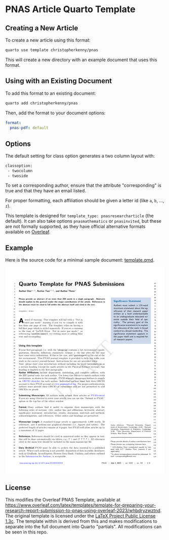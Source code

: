 
# PNAS Article Quarto Template

## Creating a New Article

To create a new article using this format:

```bash
quarto use template christopherkenny/pnas
```

This will create a new directory with an example document that uses this format.

## Using with an Existing Document

To add this format to an existing document:

```bash
quarto add christopherkenny/pnas
```

Then, add the format to your document options:

```yaml
format:
  pnas-pdf: default
```    

## Options

The default setting for class option generates a two column layout with:

```
classoption:
 - twocolumn
 - twoside
```
To set a corresponding author, ensure that the attribute "corresponding" is true and that they have an email listed.

For proper formatting, each affiliation should be given a letter id (like `a`, `b`, ..., `z`).

This template is designed for `template_type: pnasresearcharticle` (the default).
It can also take options `pnasmathematics` or `pnasinvited`, but these are not formally supported, as they have official alternative formats available on [Overleaf](https://www.overleaf.com/gallery/tagged/pnas).

## Example

Here is the source code for a minimal sample document: [template.qmd](template.qmd).

<!-- pdftools::pdf_convert('template.pdf', pages = 1)  -->
![[template.qmd](template.qmd)](template_1.png)

## License

This modifies the Overleaf PNAS Template, available at <https://www.overleaf.com/latex/templates/template-for-preparing-your-research-report-submission-to-pnas-using-overleaf-2023/whbdryzwztnd>. The original template is licensed under the [LaTeX Project Public License 1.3c](https://www.latex-project.org/lppl/lppl-1-3c/). The template within is derived from this and makes modifications to separate into the full document into Quarto "partials". All modifications can be seen in this repo. 

